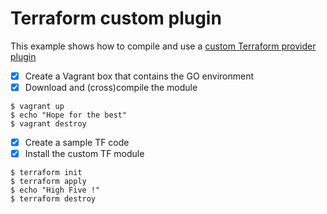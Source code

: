 # Terraform custom plugin

This example shows how to compile and use a [custom Terraform provider plugin](https://github.com/petems/terraform-provider-extip)

- [x]  Create a Vagrant box that contains the GO environment
- [x]  Download and (cross)compile the module

```
$ vagrant up
$ echo "Hope for the best"
$ vagrant destroy
```

- [x]  Create a sample TF code
- [x]  Install the custom TF module

```
$ terraform init
$ terraform apply
$ echo "High Five !"
$ terraform destroy
```